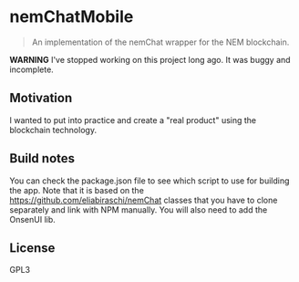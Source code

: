 # nemChatMobile
> An implementation of the nemChat wrapper for the NEM blockchain.

**WARNING** I've stopped working on this project long ago. It was buggy and incomplete.

## Motivation
I wanted to put into practice and create a "real product" using the blockchain technology.

## Build notes
You can check the package.json file to see which script to use for building the app. Note that it is based on the https://github.com/eliabiraschi/nemChat classes that you have to clone separately and link with NPM manually.
You will also need to add the OnsenUI lib.

## License
GPL3
